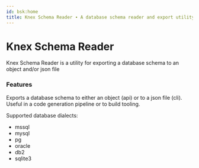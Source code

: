 ```yaml
---
id: bsk:home
title: Knex Schema Reader ∙ A database schema reader and export utility
---
```


# Knex Schema Reader

Knex Schema Reader is a utility for exporting a database schema to an object and/or json file

### Features

Exports a database schema to either an object (api) or to a json file (cli). Useful in a code generation pipeline or to build tooling.

Supported database dialects:

- <i class="fa fa-check-square-o" aria-hidden="true"></i> mssql
- <i class="fa fa-square-o" aria-hidden="true"></i> mysql
- <i class="fa fa-square-o" aria-hidden="true"></i> pg
- <i class="fa fa-square-o" aria-hidden="true"></i> oracle
- <i class="fa fa-square-o" aria-hidden="true"></i> db2
- <i class="fa fa-square-o" aria-hidden="true"></i> sqlite3
